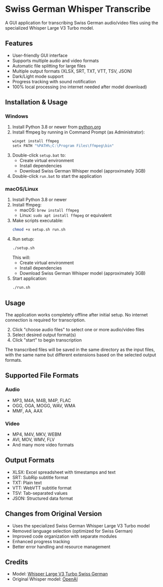 # Swiss German Whisper Transcribe

A GUI application for transcribing Swiss German audio/video files using the specialized Whisper Large V3 Turbo model.

## Features

- User-friendly GUI interface
- Supports multiple audio and video formats
- Automatic file splitting for large files
- Multiple output formats (XLSX, SRT, TXT, VTT, TSV, JSON)
- Dark/Light mode support
- Progress tracking with sound notification
- 100% local processing (no internet needed after model download)

## Installation & Usage

### Windows

1. Install Python 3.8 or newer from [python.org](https://www.python.org/downloads/)
2. Install ffmpeg by running in Command Prompt (as Administrator):
   ```bash
   winget install ffmpeg
   setx PATH "%PATH%;C:\Program Files\ffmpeg\bin"
   ```
3. Double-click `setup.bat` to:
   - Create virtual environment
   - Install dependencies
   - Download Swiss German Whisper model (approximately 3GB)
4. Double-click `run.bat` to start the application

### macOS/Linux

1. Install Python 3.8 or newer
2. Install ffmpeg:
   - macOS: `brew install ffmpeg`
   - Linux: `sudo apt install ffmpeg` or equivalent
3. Make scripts executable:
   ```bash
   chmod +x setup.sh run.sh
   ```
4. Run setup:
   ```bash
   ./setup.sh
   ```
   This will:
   - Create virtual environment
   - Install dependencies
   - Download Swiss German Whisper model (approximately 3GB)
5. Start application:
   ```bash
   ./run.sh
   ```

## Usage

The application works completely offline after initial setup. No internet connection is required for transcription.

2. Click "choose audio files" to select one or more audio/video files
3. Select desired output format(s)
4. Click "start" to begin transcription

The transcribed files will be saved in the same directory as the input files, with the same name but different extensions based on the selected output formats.

## Supported File Formats

### Audio
- MP3, M4A, M4B, M4P, FLAC
- OGG, OGA, MOGG, WAV, WMA
- MMF, AA, AAX

### Video
- MP4, M4V, MKV, WEBM
- AVI, MOV, WMV, FLV
- And many more video formats

## Output Formats

- XLSX: Excel spreadsheet with timestamps and text
- SRT: SubRip subtitle format
- TXT: Plain text
- VTT: WebVTT subtitle format
- TSV: Tab-separated values
- JSON: Structured data format

## Changes from Original Version

- Uses the specialized Swiss German Whisper Large V3 Turbo model
- Removed language selection (optimized for Swiss German)
- Improved code organization with separate modules
- Enhanced progress tracking
- Better error handling and resource management

## Credits

- Model: [Whisper Large V3 Turbo Swiss German](https://huggingface.co/nizarmichaud/whisper-large-v3-turbo-swissgerman)
- Original Whisper model: [OpenAI](https://github.com/openai/whisper)
